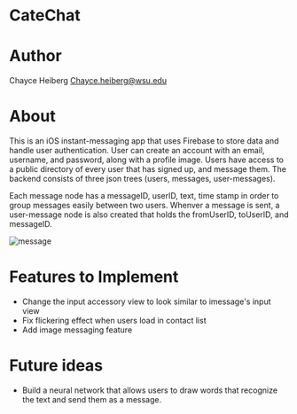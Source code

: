 # CateChat

# Author
Chayce Heiberg
Chayce.heiberg@wsu.edu

# About
This is an iOS instant-messaging app that uses Firebase to store data and handle user authentication. User can create an account with an email, username, and password, along with a profile image. Users have access to a public directory of every user that has signed up, and message them. The backend consists of three json trees (users, messages, user-messages).

Each message node has a messageID, userID, text, time stamp in order to group messages easily between two users. Whenver a message is sent, a user-message node is also created that holds the fromUserID, toUserID, and messageID.

![message](https://user-images.githubusercontent.com/11234867/31314323-108f39d4-abb3-11e7-990d-947d7125d479.png)

# Features to Implement
- Change the input accessory view to look similar to imessage's input view
- Fix flickering effect when users load in contact list
- Add image messaging feature

# Future ideas
- Build a neural network that allows users to draw words that recognize the text and send them as a message.

